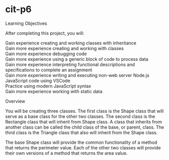 # cit-p6</br>

Learning Objectives</br>

After completing this project, you will:</br>

Gain experience creating and working classes with inheritance</br>
Gain more experience creating and working with classes</br>
Gain more experience debugging code</br>
Gain more experience using a generic block of code to process data</br>
Gain more experience interpreting functional descriptions and specifications to complete an assignment</br>
Gain more experience writing and executing non-web server Node.js JavaScript code using VSCode</br>
Practice using modern JavaScript syntax</br>
Gain more experience working with static data</br>

Overview</br>

You will be creating three classes. The first class is the Shape class that will serve as a base class for the other two classes. The second class is the Rectangle class that will inherit from Shape class. A class that inherits from another class can be called the child class of the base, or parent, class. The third class is the Triangle class that also will inherit from the Shape class.</br>

The base Shape class will provide the common functionality of a method that returns the perimeter value. Each of the other two classes will provide their own versions of a method that returns the area value. 

